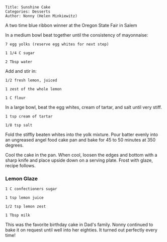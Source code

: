 ~~~ recipe-info
Title: Sunshine Cake
Categories: Desserts
Author: Nonny (Helen Minkiewitz)
~~~

A two time blue ribbon winner at the Oregon State Fair in Salem

In a medium bowl beat together until the consistency of mayonnaise:

~~~ recipe-ingredients
7 egg yolks (reserve egg whites for next step)

1 1/4 C sugar

2 Tbsp water
~~~

Add and stir in:

~~~ recipe-ingredients
1/2 fresh lemon, juiced

1 zest of the whole lemon

1 C flour
~~~

In a large bowl, beat the egg whites, cream of tartar, and salt until very stiff.

~~~ recipe-ingredients
1 tsp cream of tartar

1/8 tsp salt
~~~

Fold the stiffly beaten whites into the yolk mixture.  Pour batter evenly into an ungreased angel
food cake pan and bake for 45 to 50 minutes at 350 degrees.

Cool the cake in the pan.  When cool, loosen the edges and bottom with a sharp knife and place
upside down on a serving plate.  Frost with glaze, recipe follows.

### Lemon Glaze

~~~ recipe-ingredients
1 C confectioners sugar

1 tsp lemon juice

1/2 tsp lemon zest

1 Tbsp milk
~~~

This was the favorite birthday cake in Dad's family.  Nonny continued to bake it on request until
well into her eighties.  It turned out perfectly every time!
